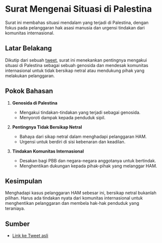 # Surat Mengenai Situasi di Palestina

Surat ini membahas situasi mendalam yang terjadi di Palestina, dengan fokus pada pelanggaran hak asasi manusia dan urgensi tindakan dari komunitas internasional.

## Latar Belakang

Dikutip dari sebuah [tweet](https://x.com/Raminho/status/1719385390086271164?s=20), surat ini menekankan pentingnya mengakui situasi di Palestina sebagai sebuah genosida dan mendesak komunitas internasional untuk tidak bersikap netral atau mendukung pihak yang melakukan pelanggaran.

## Pokok Bahasan

1. **Genosida di Palestina**
   - Mengakui tindakan-tindakan yang terjadi sebagai genosida.
   - Menyoroti dampak kepada penduduk sipil.

2. **Pentingnya Tidak Bersikap Netral**
   - Bahaya dari sikap netral dalam menghadapi pelanggaran HAM.
   - Urgensi untuk berdiri di sisi kebenaran dan keadilan.

3. **Tindakan Komunitas Internasional**
   - Desakan bagi PBB dan negara-negara anggotanya untuk bertindak.
   - Menghentikan dukungan kepada pihak-pihak yang melanggar HAM.

## Kesimpulan

Menghadapi kasus pelanggaran HAM sebesar ini, bersikap netral bukanlah pilihan. Harus ada tindakan nyata dari komunitas internasional untuk menghentikan pelanggaran dan membela hak-hak penduduk yang teraniaya.

## Sumber

- [Link ke Tweet asli](https://x.com/Raminho/status/1719385390086271164?s=20)

